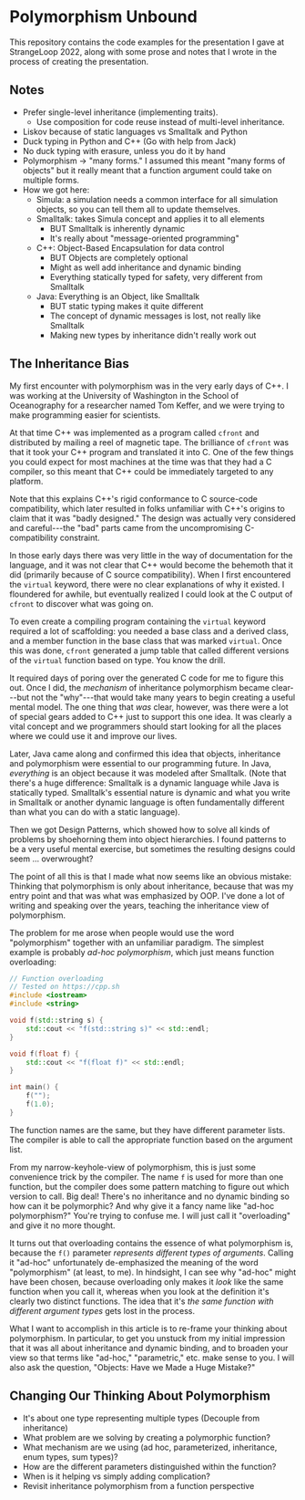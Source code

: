 # Polymorphism Unbound

This repository contains the code examples for the presentation I gave
at StrangeLoop 2022, along with some prose and notes that
I wrote in the process of creating the presentation.

## Notes

- Prefer single-level inheritance (implementing traits). 
  - Use composition for code reuse instead of multi-level inheritance.
- Liskov because of static languages vs Smalltalk and Python
- Duck typing in Python and C++ (Go with help from Jack)
- No duck typing with erasure, unless you do it by hand
- Polymorphism -> "many forms." I assumed this meant "many forms of
  objects" but it really meant that a function argument could take on multiple
  forms.
- How we got here:
  - Simula: a simulation needs a common interface for all simulation objects, so you can tell them all to update themselves.
  - Smalltalk: takes Simula concept and applies it to all elements
    - BUT Smalltalk is inherently dynamic
    - It's really about "message-oriented programming"
  - C++: Object-Based Encapsulation for data control
    - BUT Objects are completely optional
    - Might as well add inheritance and dynamic binding
    - Everything statically typed for safety, very different from Smalltalk
  - Java: Everything is an Object, like Smalltalk
    - BUT static typing makes it quite different
    - The concept of dynamic messages is lost, not really like Smalltalk
    - Making new types by inheritance didn't really work out
    

## The Inheritance Bias

My first encounter with polymorphism was in the very early days of C++. I was
working at the University of Washington in the School of Oceanography for a
researcher named Tom Keffer, and we were trying to make programming easier for
scientists.

At that time C++ was implemented as a program called `cfront` and distributed by
mailing a reel of magnetic tape. The brilliance of `cfront` was that it took
your C++ program and translated it into C. One of the few things you could
expect for most machines at the time was that they had a C compiler, so this
meant that C++ could be immediately targeted to any platform.

Note that this explains C++'s rigid conformance to C source-code compatibility,
which later resulted in folks unfamiliar with C++'s origins to claim that it was
"badly designed." The design was actually very considered and careful---the
"bad" parts came from the uncompromising C-compatibility constraint.

In those early days there was very little in the way of documentation for the
language, and it was not clear that C++ would become the behemoth that it did
(primarily because of C source compatibility). When I first encountered
the `virtual` keyword, there were no clear explanations of why it existed. I 
floundered for awhile, but eventually realized I could look at the C output of 
`cfront` to discover what was going on.

To even create a compiling program containing the `virtual` keyword required a
lot of scaffolding: you needed a base class and a derived class, and a member
function in the base class that was marked `virtual`. Once this was done,
`cfront` generated a jump table that called different versions of the `virtual`
function based on type. You know the drill.

It required days of poring over the generated C code for me to figure this out.
Once I did, the *mechanism* of inheritance polymorphism became clear---but not
the "why"---that would take many years to begin creating a useful mental model.
The one thing that *was* clear, however, was there were a lot of special gears
added to C++ just to support this one idea. It was clearly a vital concept and
we programmers should start looking for all the places where we could use it and
improve our lives.

Later, Java came along and confirmed this idea that objects, inheritance and
polymorphism were essential to our programming future. In Java, *everything* is
an object because it was modeled after Smalltalk. (Note that there's a huge
difference: Smalltalk is a dynamic language while Java is statically typed.
Smalltalk's essential nature is dynamic and what you write in Smalltalk or
another dynamic language is often fundamentally different than what you can do
with a static language).

Then we got Design Patterns, which showed how to solve all kinds of problems by
shoehorning them into object hierarchies. I found patterns to be a very useful
mental exercise, but sometimes the resulting designs could seem ... overwrought?

The point of all this is that I made what now seems like an obvious mistake:
Thinking that polymorphism is only about inheritance, because that was my entry
point and that was what was emphasized by OOP. I've done a lot of writing and
speaking over the years, teaching the inheritance view of polymorphism.

The problem for me arose when people would use the word "polymorphism" together 
with an unfamiliar paradigm. The simplest example is probably *ad-hoc polymorphism*, 
which just means function overloading:

```C++
// Function overloading
// Tested on https://cpp.sh
#include <iostream>
#include <string>

void f(std::string s) {
    std::cout << "f(std::string s)" << std::endl;
}

void f(float f) {
    std::cout << "f(float f)" << std::endl;
}

int main() {
    f("");
    f(1.0);
}
```

The function names are the same, but they have different parameter lists. The
compiler is able to call the appropriate function based on the argument list.

From my narrow-keyhole-view of polymorphism, this is just some convenience trick
by the compiler. The name `f` is used for more than one function, but the
compiler does some pattern matching to figure out which version to call. Big
deal! There's no inheritance and no dynamic binding so how can it be
polymorphic? And why give it a fancy name like "ad-hoc polymorphism?" You're
trying to confuse me. I will just call it "overloading" and give it no more
thought.

It turns out that overloading contains the essence of what polymorphism is, because
the `f()` parameter *represents different types of arguments*. Calling it "ad-hoc"
unfortunately de-emphasized the meaning of the word "polymorphism" (at least, to
me). In hindsight, I can see why "ad-hoc" might have been chosen, because
overloading only makes it *look* like the same function when you call it,
whereas when you look at the definition it's clearly two distinct functions. The
idea that it's *the same function with different argument types* gets lost in
the process.

What I want to accomplish in this article is to re-frame your thinking about
polymorphism. In particular, to get you unstuck from my initial impression that
it was all about inheritance and dynamic binding, and to broaden your view so
that terms like "ad-hoc," "parametric," etc. make sense to you. I will also ask
the question, "Objects: Have we Made a Huge Mistake?"

## Changing Our Thinking About Polymorphism

- It's about one type representing multiple types (Decouple from inheritance)
- What problem are we solving by creating a polymorphic function?
- What mechanism are we using (ad hoc, parameterized, inheritance, enum types, sum types)?
- How are the different parameters distinguished within the function?
- When is it helping vs simply adding complication?
- Revisit inheritance polymorphism from a function perspective
